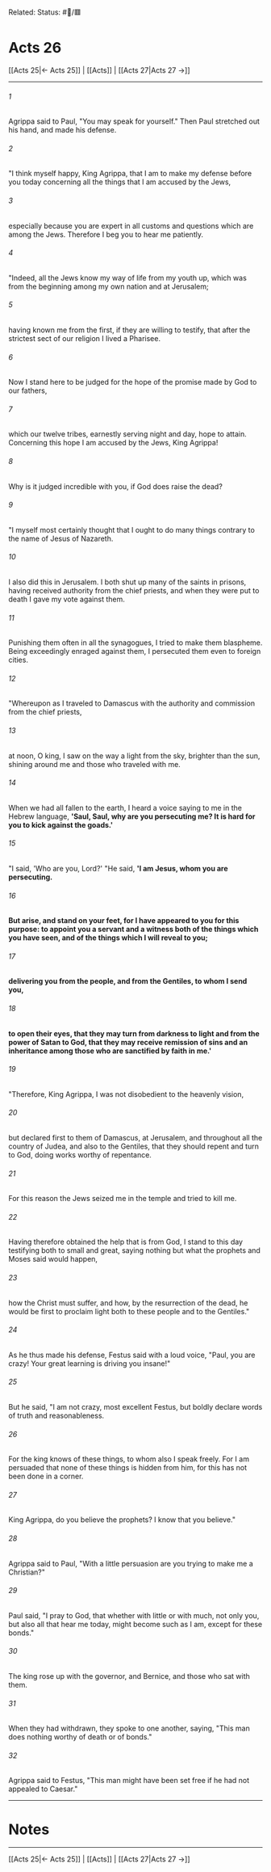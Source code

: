 Related:
Status: #📖/🟥
# Acts 26

[[Acts 25|← Acts 25]] | [[Acts]] | [[Acts 27|Acts 27 →]]
***



###### 1 
Agrippa said to Paul, "You may speak for yourself." Then Paul stretched out his hand, and made his defense. 

###### 2 
"I think myself happy, King Agrippa, that I am to make my defense before you today concerning all the things that I am accused by the Jews, 

###### 3 
especially because you are expert in all customs and questions which are among the Jews. Therefore I beg you to hear me patiently. 

###### 4 
"Indeed, all the Jews know my way of life from my youth up, which was from the beginning among my own nation and at Jerusalem; 

###### 5 
having known me from the first, if they are willing to testify, that after the strictest sect of our religion I lived a Pharisee. 

###### 6 
Now I stand here to be judged for the hope of the promise made by God to our fathers, 

###### 7 
which our twelve tribes, earnestly serving night and day, hope to attain. Concerning this hope I am accused by the Jews, King Agrippa! 

###### 8 
Why is it judged incredible with you, if God does raise the dead? 

###### 9 
"I myself most certainly thought that I ought to do many things contrary to the name of Jesus of Nazareth. 

###### 10 
I also did this in Jerusalem. I both shut up many of the saints in prisons, having received authority from the chief priests, and when they were put to death I gave my vote against them. 

###### 11 
Punishing them often in all the synagogues, I tried to make them blaspheme. Being exceedingly enraged against them, I persecuted them even to foreign cities. 

###### 12 
"Whereupon as I traveled to Damascus with the authority and commission from the chief priests, 

###### 13 
at noon, O king, I saw on the way a light from the sky, brighter than the sun, shining around me and those who traveled with me. 

###### 14 
When we had all fallen to the earth, I heard a voice saying to me in the Hebrew language, **'Saul, Saul, why are you persecuting me? It is hard for you to kick against the goads.'** 

###### 15 
"I said, 'Who are you, Lord?' "He said, **'I am Jesus, whom you are persecuting.** 

###### 16 
**But arise, and stand on your feet, for I have appeared to you for this purpose: to appoint you a servant and a witness both of the things which you have seen, and of the things which I will reveal to you;** 

###### 17 
**delivering you from the people, and from the Gentiles, to whom I send you,** 

###### 18 
**to open their eyes, that they may turn from darkness to light and from the power of Satan to God, that they may receive remission of sins and an inheritance among those who are sanctified by faith in me.'** 

###### 19 
"Therefore, King Agrippa, I was not disobedient to the heavenly vision, 

###### 20 
but declared first to them of Damascus, at Jerusalem, and throughout all the country of Judea, and also to the Gentiles, that they should repent and turn to God, doing works worthy of repentance. 

###### 21 
For this reason the Jews seized me in the temple and tried to kill me. 

###### 22 
Having therefore obtained the help that is from God, I stand to this day testifying both to small and great, saying nothing but what the prophets and Moses said would happen, 

###### 23 
how the Christ must suffer, and how, by the resurrection of the dead, he would be first to proclaim light both to these people and to the Gentiles." 

###### 24 
As he thus made his defense, Festus said with a loud voice, "Paul, you are crazy! Your great learning is driving you insane!" 

###### 25 
But he said, "I am not crazy, most excellent Festus, but boldly declare words of truth and reasonableness. 

###### 26 
For the king knows of these things, to whom also I speak freely. For I am persuaded that none of these things is hidden from him, for this has not been done in a corner. 

###### 27 
King Agrippa, do you believe the prophets? I know that you believe." 

###### 28 
Agrippa said to Paul, "With a little persuasion are you trying to make me a Christian?" 

###### 29 
Paul said, "I pray to God, that whether with little or with much, not only you, but also all that hear me today, might become such as I am, except for these bonds." 

###### 30 
The king rose up with the governor, and Bernice, and those who sat with them. 

###### 31 
When they had withdrawn, they spoke to one another, saying, "This man does nothing worthy of death or of bonds." 

###### 32 
Agrippa said to Festus, "This man might have been set free if he had not appealed to Caesar."

---
# Notes


***
[[Acts 25|← Acts 25]] | [[Acts]] | [[Acts 27|Acts 27 →]]
